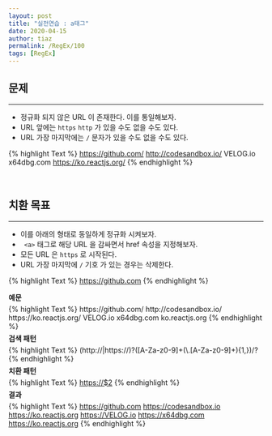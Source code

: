 ```yaml
---
layout: post
title: "실전연습 : a태그"
date: 2020-04-15
author: tiaz
permalink: /RegEx/100
tags: [RegEx]
---
```

## 문제
---
- 정규화 되지 않은 URL 이 존재한다. 이를 통일해보자.
- URL 앞에는 `https` `http` 가 있을 수도 없을 수도 있다.
- URL 가장 마지막에는 `/` 문자가 있을 수도 없을 수도 있다.

{% highlight Text %}
https://github.com/
http://codesandbox.io/
VELOG.io
x64dbg.com
https://ko.reactjs.org/
{% endhighlight %}

<br>

## 치환 목표
---
- 이를 아래의 형태로 동일하게 정규화 시켜보자.
- ` <a>` 태그로 해당 URL 을 감싸면서 href 속성을 지정해보자.
- 모든 URL 은 `https` 로 시작된다.
- URL 가장 마지막에 `/` 기호 가 있는 경우는 삭제한다.

{% highlight Text %}
<a href="https://github.com/">https://github.com</a>
{% endhighlight %}
<br/>

<p style="margin: 5px 0;"><strong>예문</strong></p>
{% highlight Text %}
https://github.com/
http://codesandbox.io/
https://ko.reactjs.org/
VELOG.io
x64dbg.com
ko.reactjs.org
{% endhighlight %}
<br/>

<p style="margin: 5px 0;"><strong>검색 패턴</strong></p>
{% highlight Text %}
(http://|https://)?([A-Za-z0-9]+(\.[A-Za-z0-9]+){1,})/?
{% endhighlight %}
<br/>

<p style="margin: 5px 0;"><strong>치환 패턴</strong></p>
{% highlight Text %}
<a href="https://$2">https://$2</a>
{% endhighlight %}
<br/>

<p style="margin: 5px 0;"><strong>결과</strong></p>
{% highlight Text %}
<a href="https://github.com">https://github.com</a>
<a href="https://codesandbox.io">https://codesandbox.io</a>
<a href="https://ko.reactjs.org">https://ko.reactjs.org</a>
<a href="https://VELOG.io">https://VELOG.io</a>
<a href="https://x64dbg.com">https://x64dbg.com</a>
<a href="https://ko.reactjs.org">https://ko.reactjs.org</a>
{% endhighlight %}
<br/>